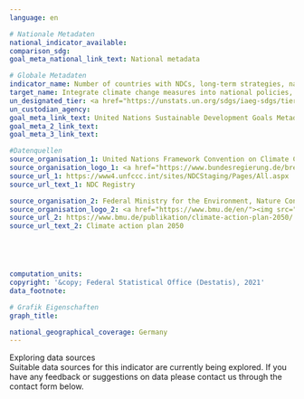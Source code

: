 ```yaml
---
language: en

# Nationale Metadaten
national_indicator_available: 
comparison_sdg: 
goal_meta_national_link_text: National metadata

# Globale Metadaten
indicator_name: Number of countries with NDCs, long-term strategies, national adaptation plans, strategies as reported in adaptation communications and national communications
target_name: Integrate climate change measures into national policies, strategies and planning
un_designated_tier: <a href="https://unstats.un.org/sdgs/iaeg-sdgs/tier-classification/" title="Click here for more information on the UN tier classification.">Tier II</a>
un_custodian_agency: 
goal_meta_link_text: United Nations Sustainable Development Goals Metadata
goal_meta_2_link_text: 
goal_meta_3_link_text: 

#Datenquellen
source_organisation_1: United Nations Framework Convention on Climate Change (UNFCCC)
source_organisation_logo_1: <a href="https://www.bundesregierung.de/breg-de"><img src="https://g205sdgs.github.io/sdg-indicators/public/OrgImgEn/unfccc.png" alt="Logo unfccc" style="height:60px; width:148px" /></a>
source_url_1: https://www4.unfccc.int/sites/NDCStaging/Pages/All.aspx
source_url_text_1: NDC Registry

source_organisation_2: Federal Ministry for the Environment, Nature Conservation and Nuclear Safety
source_organisation_logo_2: <a href="https://www.bmu.de/en/"><img src="https://g205sdgs.github.io/sdg-indicators/public/OrgImgEn/bmu.png" alt="Logo bmu" style="height:60px; width:148px" /></a>
source_url_2: https://www.bmu.de/publikation/climate-action-plan-2050/
source_url_text_2: Climate action plan 2050





computation_units: 
copyright: '&copy; Federal Statistical Office (Destatis), 2021'
data_footnote: 

# Grafik Eigenschaften
graph_title: 

national_geographical_coverage: Germany
---
```


<span class="status notstarted"> Exploring data sources </span><br>
Suitable data sources for this indicator are currently being explored.
If you have any feedback or suggestions on data please contact us through the contact form below.